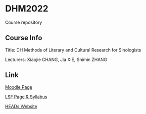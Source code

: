 # DHM2022
Course repository

## Course Info
Title: DH Methods of Literary and Cultural Research for Sinologists


Lecturers: Xiaojie CHANG, Jia XIE, Shimin ZHANG

## Link
[Moodle Page](https://moodle.uni-heidelberg.de/course/view.php?id=15681)


[LSF Page & Syllabus](https://lsf.uni-heidelberg.de/qisserver/rds?state=verpublish&status=init&vmfile=no&publishid=373772&moduleCall=webInfo&publishConfFile=webInfo&publishSubDir=veranstaltung)


[HEADs Website](https://dhhd2022.github.io)


